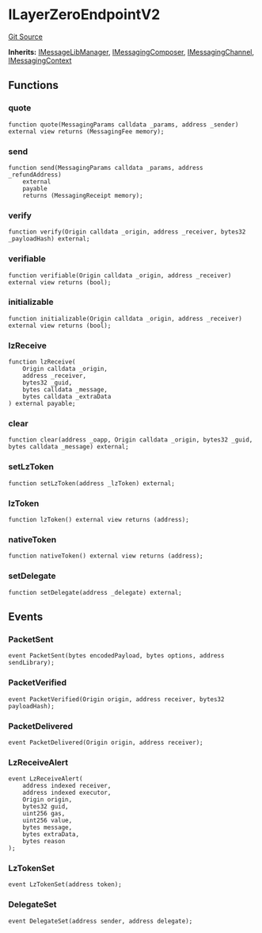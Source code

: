 # ILayerZeroEndpointV2
[Git Source](https://github.com/malda-protocol/malda-lending/blob/acd5ab2b6c54b66703c366d922b6691b77a8c9fd/src\interfaces\external\layerzero\v2\ILayerZeroEndpointV2.sol)

**Inherits:**
[IMessageLibManager](/src\interfaces\external\layerzero\v2\IMessageLibManager.sol\interface.IMessageLibManager.md), [IMessagingComposer](/src\interfaces\external\layerzero\v2\IMessagingComposer.sol\interface.IMessagingComposer.md), [IMessagingChannel](/src\interfaces\external\layerzero\v2\IMessagingChannel.sol\interface.IMessagingChannel.md), [IMessagingContext](/src\interfaces\external\layerzero\v2\IMessagingContext.sol\interface.IMessagingContext.md)


## Functions
### quote


```solidity
function quote(MessagingParams calldata _params, address _sender) external view returns (MessagingFee memory);
```

### send


```solidity
function send(MessagingParams calldata _params, address _refundAddress)
    external
    payable
    returns (MessagingReceipt memory);
```

### verify


```solidity
function verify(Origin calldata _origin, address _receiver, bytes32 _payloadHash) external;
```

### verifiable


```solidity
function verifiable(Origin calldata _origin, address _receiver) external view returns (bool);
```

### initializable


```solidity
function initializable(Origin calldata _origin, address _receiver) external view returns (bool);
```

### lzReceive


```solidity
function lzReceive(
    Origin calldata _origin,
    address _receiver,
    bytes32 _guid,
    bytes calldata _message,
    bytes calldata _extraData
) external payable;
```

### clear


```solidity
function clear(address _oapp, Origin calldata _origin, bytes32 _guid, bytes calldata _message) external;
```

### setLzToken


```solidity
function setLzToken(address _lzToken) external;
```

### lzToken


```solidity
function lzToken() external view returns (address);
```

### nativeToken


```solidity
function nativeToken() external view returns (address);
```

### setDelegate


```solidity
function setDelegate(address _delegate) external;
```

## Events
### PacketSent

```solidity
event PacketSent(bytes encodedPayload, bytes options, address sendLibrary);
```

### PacketVerified

```solidity
event PacketVerified(Origin origin, address receiver, bytes32 payloadHash);
```

### PacketDelivered

```solidity
event PacketDelivered(Origin origin, address receiver);
```

### LzReceiveAlert

```solidity
event LzReceiveAlert(
    address indexed receiver,
    address indexed executor,
    Origin origin,
    bytes32 guid,
    uint256 gas,
    uint256 value,
    bytes message,
    bytes extraData,
    bytes reason
);
```

### LzTokenSet

```solidity
event LzTokenSet(address token);
```

### DelegateSet

```solidity
event DelegateSet(address sender, address delegate);
```

